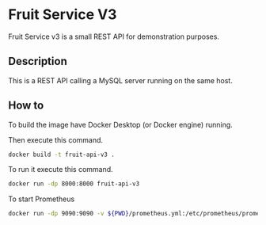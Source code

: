 # Fruit Service V3
Fruit Service v3 is a small REST API for demonstration purposes.

## Description
This is a REST API calling a MySQL server running on the same host.

## How to
To build the image have Docker Desktop (or Docker engine) running.

Then execute this command.
``` bash
docker build -t fruit-api-v3 .
```

To run it execute this command.
``` bash
docker run -dp 8000:8000 fruit-api-v3
```

To start Prometheus
``` bash
docker run -dp 9090:9090 -v ${PWD}/prometheus.yml:/etc/prometheus/prometheus.yml prom/prometheus
```